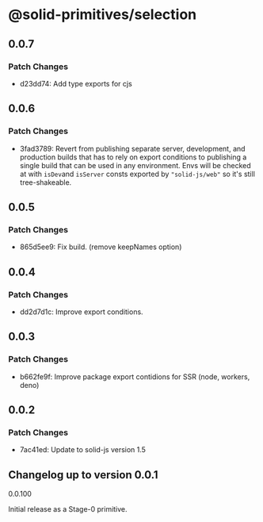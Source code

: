# @solid-primitives/selection

## 0.0.7

### Patch Changes

- d23dd74: Add type exports for cjs

## 0.0.6

### Patch Changes

- 3fad3789: Revert from publishing separate server, development, and production builds that has to rely on export conditions
  to publishing a single build that can be used in any environment.
  Envs will be checked at with `isDev`and `isServer` consts exported by `"solid-js/web"` so it's still tree-shakeable.

## 0.0.5

### Patch Changes

- 865d5ee9: Fix build. (remove keepNames option)

## 0.0.4

### Patch Changes

- dd2d7d1c: Improve export conditions.

## 0.0.3

### Patch Changes

- b662fe9f: Improve package export contidions for SSR (node, workers, deno)

## 0.0.2

### Patch Changes

- 7ac41ed: Update to solid-js version 1.5

## Changelog up to version 0.0.1

0.0.100

Initial release as a Stage-0 primitive.
